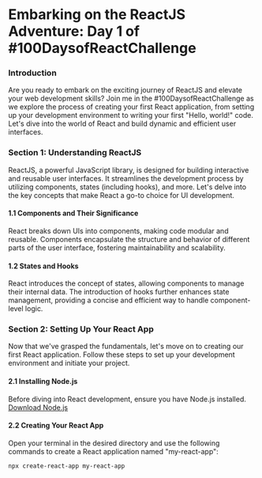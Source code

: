# Embarking on the ReactJS Adventure: Day 1 of #100DaysofReactChallenge

### Introduction

Are you ready to embark on the exciting journey of ReactJS and elevate your web development skills? Join me in the #100DaysofReactChallenge as we explore the process of creating your first React application, from setting up your development environment to writing your first "Hello, world!" code. Let's dive into the world of React and build dynamic and efficient user interfaces.

### Section 1: Understanding ReactJS

ReactJS, a powerful JavaScript library, is designed for building interactive and reusable user interfaces. It streamlines the development process by utilizing components, states (including hooks), and more. Let's delve into the key concepts that make React a go-to choice for UI development.

#### 1.1 Components and Their Significance

React breaks down UIs into components, making code modular and reusable. Components encapsulate the structure and behavior of different parts of the user interface, fostering maintainability and scalability.

#### 1.2 States and Hooks

React introduces the concept of states, allowing components to manage their internal data. The introduction of hooks further enhances state management, providing a concise and efficient way to handle component-level logic.

### Section 2: Setting Up Your React App

Now that we've grasped the fundamentals, let's move on to creating our first React application. Follow these steps to set up your development environment and initiate your project.

#### 2.1 Installing Node.js

Before diving into React development, ensure you have Node.js installed. [Download Node.js](https://nodejs.org/)

#### 2.2 Creating Your React App

Open your terminal in the desired directory and use the following commands to create a React application named "my-react-app":

```bash
npx create-react-app my-react-app
